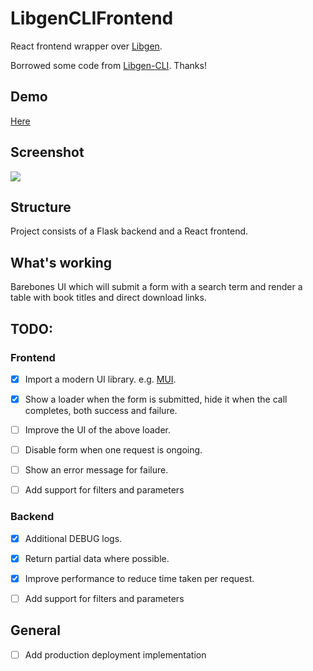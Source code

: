 # LibgenCLIFrontend

React frontend wrapper over [Libgen](http://libgen.lc/).

Borrowed some code from [Libgen-CLI](https://github.com:kriticalflare/Libgen-CLI.git). Thanks!

## Demo
[Here](http://get-books.zapto.org:5006/)

## Screenshot
<img src="https://i.postimg.cc/FRHmyXZH/Screenshot-2023-02-19-at-23-46-45.png" />

## Structure
Project consists of a Flask backend and a React frontend.

## What's working
Barebones UI which will submit a form with a search term and render a table with book titles and direct download links.

## TODO:
### Frontend
- [x] Import a modern UI library. e.g. [MUI](https://mui.com/).

- [x] Show a loader when the form is submitted, hide it when the call completes, both success and failure.

- [ ] Improve the UI of the above loader.

- [ ] Disable form when one request is ongoing.

- [ ] Show an error message for failure.

- [ ] Add support for filters and parameters

### Backend
- [x] Additional DEBUG logs.

- [x] Return partial data where possible.

- [x] Improve performance to reduce time taken per request.

- [ ] Add support for filters and parameters

## General
- [ ] Add production deployment implementation